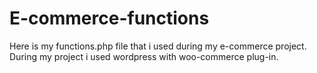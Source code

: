 # E-commerce-functions
Here is my functions.php file that i used during my e-commerce project.
During my project i used wordpress with woo-commerce plug-in.
